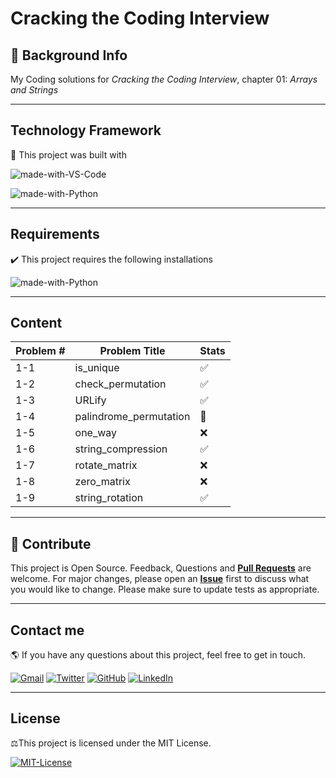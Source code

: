 # Cracking the Coding Interview
##  🔔 Background Info 

My Coding solutions for _Cracking the Coding Interview_, chapter 01: _Arrays and Strings_

---
## Technology Framework 
🚀 This project was built with  


![made-with-VS-Code](https://img.shields.io/badge/1.60.0-blue?&labelColor=black&label=VS%20COde&logo=visualstudiocode&logoColor=white)

![made-with-Python](https://img.shields.io/badge/3.9.6-blue?&labelColor=black&label=Python&logo=python&logoColor=white)

---


## Requirements
✔️ This project requires the following installations

![made-with-Python](https://img.shields.io/badge/3.9.6-blue?&labelColor=black&label=Python&logo=python&logoColor=white)

---
## Content

|Problem #| Problem Title        | Stats |
|---------|----------------------|-------|
| 1-1     |is_unique             |  ✅  |
| 1-2     |check_permutation     |  ✅  |
| 1-3     |URLify                |  ✅  |
| 1-4     |palindrome_permutation|  🤬  |
| 1-5     |one_way               |  ❌  |
| 1-6     |string_compression    |  ✅  |
| 1-7     |rotate_matrix         |  ❌  |
| 1-8     |zero_matrix           |  ❌  |
| 1-9     |string_rotation       |  ✅  |



---
## 🤝 Contribute
 
This project is Open Source. Feedback, Questions and [**Pull Requests**](https://github.com/seraph776/REPONAME/pulls) are welcome. 
For major changes, please open an [**Issue**](https://github.com/seraph776/python-random-quote/issues) first to discuss what you would like to change.
Please make sure to update tests as appropriate.
  



---
## Contact me 
🌎 If you have any questions about this project, feel free to get in touch.


[![Gmail](https://img.shields.io/badge/-blue?&labelColor=black&label=Gmail&logo=gmail&logoColor=white)](mailto:seraph776)
[![Twitter](https://img.shields.io/badge/-blue?&labelColor=black&label=Twitter&logo=Twitter&logoColor=white)](https://twitter.com/seraph776) 
[![GitHub](https://img.shields.io/badge/-blue?&labelColor=black&label=GitHub&logo=github&logoColor=white)](https://github.com/seraph776) 
[![LinkedIn](https://img.shields.io/badge/-blue?&labelColor=black&label=linkedin&logo=linkedin&logoColor=white)](https://www.linkedin.com/in/wmassey776/)



---
## License  
⚖️This project is licensed under the MIT License.



[![MIT-License](https://img.shields.io/badge/License-blue?&labelColor=black&label=MIT&logo=docusign&logoColor=white)](https://raw.githubusercontent.com/seraph776/PROJECTNAME/main/LICENSE)




